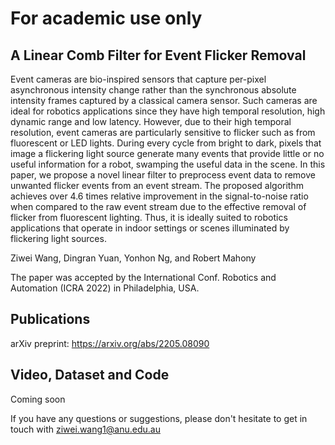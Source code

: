 # For academic use only

## A Linear Comb Filter for Event Flicker Removal
Event cameras are bio-inspired sensors that capture per-pixel asynchronous intensity change rather than the synchronous absolute intensity frames captured by a classical camera sensor.
Such cameras are ideal for robotics applications since they have high temporal resolution, high dynamic range and low latency.
However, due to their high temporal resolution, event cameras are particularly sensitive to flicker such as from fluorescent or LED lights.
During every cycle from bright to dark, pixels that image a flickering light source generate many events that provide little or no useful information for a robot, swamping the useful data in the scene.
In this paper, we propose a novel linear filter to preprocess event data to remove unwanted flicker events from an event stream.
The proposed algorithm achieves over 4.6 times relative improvement in the signal-to-noise ratio when compared to the raw event stream due to the effective removal of flicker from fluorescent lighting.
Thus, it is ideally suited to robotics applications that operate in indoor settings or scenes illuminated by flickering light sources.


Ziwei Wang, Dingran Yuan, Yonhon Ng, and Robert Mahony

The paper was accepted by the International Conf. Robotics and Automation (ICRA 2022) in Philadelphia, USA.

## Publications
arXiv preprint: https://arxiv.org/abs/2205.08090

## Video, Dataset and Code
Coming soon


If you have any questions or suggestions, please don't hesitate to get in touch with ziwei.wang1@anu.edu.au



